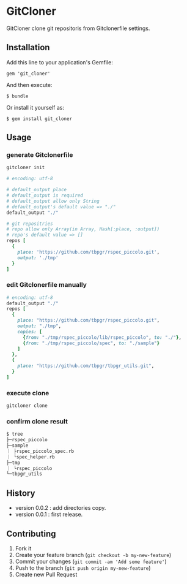 # GitCloner

GitCloner clone git repositoris from Gitclonerfile settings.

## Installation

Add this line to your application's Gemfile:

    gem 'git_cloner'

And then execute:

    $ bundle

Or install it yourself as:

    $ gem install git_cloner

## Usage

### generate Gitclonerfile

~~~bash
gitcloner init
~~~

~~~ruby
# encoding: utf-8

# default_output place
# default_output is required
# default_output allow only String
# default_output's default value => "./"
default_output "./"

# git repositries
# repo allow only Array(in Array, Hash[:place, :output])
# repo's default value => []
repos [
  {
    place: 'https://github.com/tbpgr/rspec_piccolo.git',
    output: './tmp'
  }
]
~~~

### edit Gitclonerfile manually

~~~ruby
# encoding: utf-8
default_output "./"
repos [
  {
    place: "https://github.com/tbpgr/rspec_piccolo.git",
    output: "./tmp",
    copies: [
      {from: "./tmp/rspec_piccolo/lib/rspec_piccolo", to: "./"}, 
      {from: "./tmp/rspec_piccolo/spec", to: "./sample"}
    ]
  },
  {
    place: "https://github.com/tbpgr/tbpgr_utils.git",
  }
]
~~~

### execute clone

~~~bash
gitcloner clone
~~~

### confirm clone result

~~~bash
$ tree
├─rspec_piccolo
├─sample
｜ ├rspec_piccolo_spec.rb
｜ └spec_helper.rb
├─tmp
｜ └rspec_piccolo
└─tbpgr_utils
~~~

## History
* version 0.0.2 : add directories copy.
* version 0.0.1 : first release.

## Contributing

1. Fork it
2. Create your feature branch (`git checkout -b my-new-feature`)
3. Commit your changes (`git commit -am 'Add some feature'`)
4. Push to the branch (`git push origin my-new-feature`)
5. Create new Pull Request
